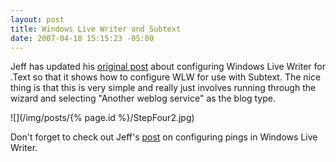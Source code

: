 ```yaml
---
layout: post
title: Windows Live Writer and Subtext
date: 2007-04-18 15:15:23 -05:00
---
```


Jeff has updated his [original post](http://geekswithblogs.net/jjulian/archive/2006/08/16/88158.aspx) about configuring Windows Live Writer for .Text so that it shows how to configure WLW for use with Subtext. The nice thing is that this is very simple and really just involves running through the wizard and selecting "Another weblog service" as the blog type.

![](/img/posts/{% page.id %}/StepFour2.jpg)

Don't forget to check out Jeff's [post](http://geekswithblogs.net/jjulian/archive/2006/08/18/88364.aspx) on configuring pings in Windows Live Writer.
